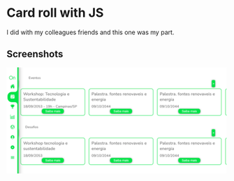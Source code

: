 # Card roll with JS

I did with my colleagues friends and this one was my part.

## Screenshots

![App Screenshot](/print.png)
